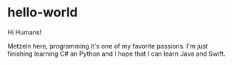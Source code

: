 # hello-world

Hi Humans!

Metzeln here, programming it's one of my favorite passions.
I'm just finishing learning C# an Python and I hope that I can learn
Java and Swift.
